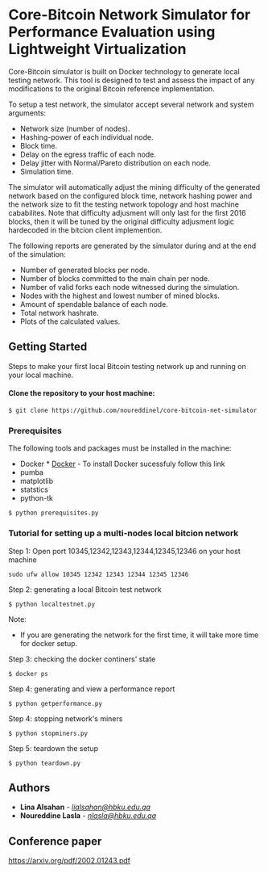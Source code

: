 # Core-Bitcoin Network Simulator for Performance Evaluation using Lightweight Virtualization

Core-Bitcoin simulator is built on Docker technology to generate local testing network. This tool is designed to test and assess the impact of any modifications to the original Bitcoin reference implementation. 

To setup a test network, the simulator accept several network and system arguments: 

- Network size (number of nodes).
- Hashing-power of each individual node.
- Block time.
- Delay on the egress traffic of each node.
- Delay jitter with Normal/Pareto distribution on each node.
- Simulation time.

The simulator will automatically adjust the mining difficulty of the generated network based on the configured block time, network hashing power and the network size to fit the testing  network topology and host machine cababilites. Note that difficulty adjusment will only last for the first 2016 blocks, then it will be tuned by the original difficulty adjusment logic hardecoded in the bitcion client implemention.  


The following reports are generated by the simulator during and at the end of the simulation:

- Number of generated blocks per node. 
- Number of blocks committed to the main chain per  node.
- Number of valid forks each node witnessed during the simulation.  
- Nodes with the highest and lowest number of mined blocks.
- Amount of spendable balance of each node. 
- Total network hashrate. 
- Plots of the calculated values.  


## Getting Started

Steps to make your first local Bitcoin testing network up and running on your local machine.

#### Clone the repository to your host machine:

```
$ git clone https://github.com/noureddinel/core-bitcoin-net-simulator
```

### Prerequisites

The following tools and packages must be installed in the machine:


- Docker * [Docker](https://phoenixnap.com/kb/how-to-install-docker-on-ubuntu-18-04) - To install Docker sucessfuly follow this link
- pumba
- matplotlib
- statstics
- python-tk

```
$ python prerequisites.py 
```

### Tutorial for setting up a multi-nodes local bitcion network  

Step 1: Open port 10345,12342,12343,12344,12345,12346 on your host machine

```
sudo ufw allow 10345 12342 12343 12344 12345 12346
```

Step 2: generating a local Bitcoin test network

```
$ python localtestnet.py
```

Note:
- If you are generating the network for the first time, it will take more time for docker setup.


Step 3: checking the docker continers' state

```
$ docker ps
```

Step 4: generating and view a performance report

```
$ python getperformance.py
```

Step 4: stopping network's miners

```
$ python stopminers.py

```

Step 5: teardown the setup 

```
$ python teardown.py
```

## Authors

* **Lina Alsahan** - *lialsahan@hbku.edu.qa* 
* **Noureddine Lasla** - *nlasla@hbku.edu.qa* 

## Conference paper
https://arxiv.org/pdf/2002.01243.pdf

